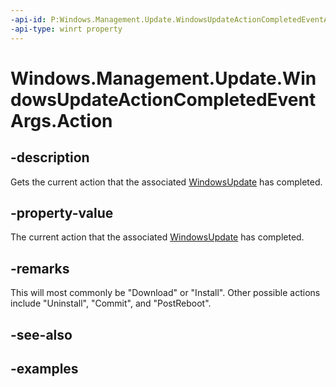 ```yaml
---
-api-id: P:Windows.Management.Update.WindowsUpdateActionCompletedEventArgs.Action
-api-type: winrt property
---
```


# Windows.Management.Update.WindowsUpdateActionCompletedEventArgs.Action

<!--
public string Action { get; }
-->


## -description

Gets the current action that the associated [WindowsUpdate](./windowsupdate.md) has completed.

## -property-value

The current action that the associated [WindowsUpdate](./windowsupdate.md) has completed.

## -remarks

This will most commonly be "Download" or "Install". Other possible actions include "Uninstall", "Commit", and "PostReboot".

## -see-also

## -examples
